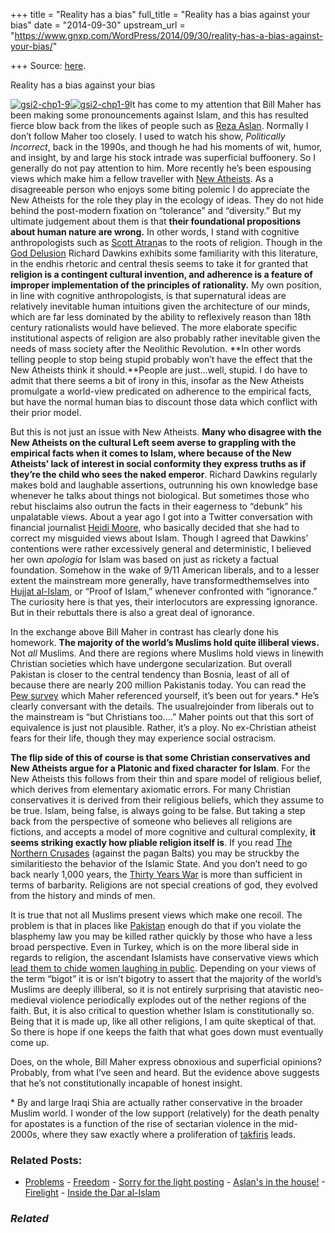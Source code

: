+++
title = "Reality has a bias"
full_title = "Reality has a bias against your bias"
date = "2014-09-30"
upstream_url = "https://www.gnxp.com/WordPress/2014/09/30/reality-has-a-bias-against-your-bias/"

+++
Source: [here](https://www.gnxp.com/WordPress/2014/09/30/reality-has-a-bias-against-your-bias/).

Reality has a bias against your bias

[![gsi2-chp1-9](https://i0.wp.com/www.unz.com/wp-content/uploads/2014/09/gsi2-chp1-9.png?resize=291%2C588)![gsi2-chp1-9](https://i0.wp.com/www.unz.com/wp-content/uploads/2014/09/gsi2-chp1-9.png?resize=291%2C588)](https://www.pewforum.org/2013/04/30/the-worlds-muslims-religion-politics-society-beliefs-about-sharia/)It has come to my attention that Bill Maher has been making some pronouncements against Islam, and this has resulted fierce blow back from the likes of people such as [Reza Aslan](http://www.realclearpolitics.com/video/2014/09/30/reza_aslan_mahers_facile_generalizations_of_islam_the_definition_of_bigotry.html). Normally I don’t follow Maher too closely. I used to watch his show, *Politically Incorrect*, back in the 1990s, and though he had his moments of wit, humor, and insight, by and large his stock intrade was superficial buffoonery. So I generally do not pay attention to him. More recently he’s been espousing views which make him a fellow traveller with [New Atheists](https://en.wikipedia.org/wiki/New_Atheism). As a disagreeable person who enjoys some biting polemic I do appreciate the New Atheists for the role they play in the ecology of ideas. They do not hide behind the post-modern fixation on “tolerance” and “diversity.” But my ultimate judgement about them is that **their foundational propositions about human nature are wrong.** In other words, I stand with cognitive anthropologists such as [Scott Atran](https://en.wikipedia.org/wiki/Scott_Atran)as to the roots of religion. Though in the [God Delusion](https://www.amazon.com/exec/obidos/ASIN/B003JTHWJQ/geneexpressio-20) Richard Dawkins exhibits some familiarity with this literature, in the endhis rhetoric and central thesis seems to take it for granted that **religion is a contingent cultural invention, and adherence is a feature of improper implementation of the principles of rationality.** My own position, in line with cognitive anthropologists, is that supernatural ideas are relatively inevitable human intuitions given the architecture of our minds, which are far less dominated by the ability to reflexively reason than 18th century rationalists would have believed. The more elaborate specific institutional aspects of religion are also probably rather inevitable given the needs of mass society after the Neolithic Revolution. **In other words telling people to stop being stupid probably won’t have the effect that the New Atheists think it should.**People are just…well, stupid. I do have to admit that there seems a bit of irony in this, insofar as the New Atheists promulgate a world-view predicated on adherence to the empirical facts, but have the normal human bias to discount those data which conflict with their prior model.

But this is not just an issue with New Atheists. **Many who disagree with the New Atheists on the cultural Left seem averse to grappling with the empirical facts when it comes to Islam, where because of the New Atheists’ lack of interest in social conformity they express truths as if they’re the child who sees the naked emperor**. Richard Dawkins regularly makes bold and laughable assertions, outrunning his own knowledge base whenever he talks about things not biological. But sometimes those who rebut hisclaims also outrun the facts in their eagerness to “debunk” his unpalatable views. About a year ago I got into a Twitter conversation with financial journalist [Heidi Moore](https://twitter.com/moorehn), who basically decided that she had to correct my misguided views about Islam. Though I agreed that Dawkins’ contentions were rather excessively general and deterministic, I believed her own *apologia* for Islam was based on just as rickety a factual foundation. Somehow in the wake of 9/11 American liberals, and to a lesser extent the mainstream more generally, have transformedthemselves into [Hujjat al-Islam](https://en.wikipedia.org/wiki/Hujjat_al-Islam), or “Proof of Islam,” whenever confronted with “ignorance.” The curiosity here is that yes, their interlocutors are expressing ignorance. But in their rebuttals there is also a great deal of ignorance.

In the exchange above Bill Maher in contrast has clearly done his homework. **The majority of the world’s Muslims hold quite illiberal views.** Not *all* Muslims. And there are regions where Muslims hold views in linewith Christian societies which have undergone secularization. But overall Pakistan is closer to the central tendency than Bosnia, least of all of because there are nearly 200 million Pakistanis today. You can read the [Pew survey](https://www.pewforum.org/2013/04/30/the-worlds-muslims-religion-politics-society-overview/) which Maher referenced yourself, it’s been out for years.\* He’s clearly conversant with the details. The usualrejoinder from liberals out to the mainstream is “but Christians too….” Maher points out that this sort of equivalence is just not plausible. Rather, it’s a ploy. No ex-Christian atheist fears for their life, though they may experience social ostracism.

**The flip side of this of course is that some Christian conservatives and New Atheists argue for a Platonic and fixed character for Islam**. For the New Atheists this follows from their thin and spare model of religious belief, which derives from elementary axiomatic errors. For many Christian conservatives it is derived from their religious beliefs, which they assume to be true. Islam, being false, is always going to be false. But taking a step back from the perspective of someone who believes all religions are fictions, and accepts a model of more cognitive and cultural complexity, **it seems striking exactly how pliable religion itself is**. If you read [The Northern Crusades](https://www.amazon.com/exec/obidos/ASIN/B002RI9L2G/geneexpressio-20) (against the pagan Balts) you may be struckby the similaritiesto the behavior of the Islamic State. And you don’t need to go back nearly 1,000 years, the [Thirty Years War](https://en.wikipedia.org/wiki/Thirty_Years'_War) is more than sufficient in terms of barbarity. Religions are not special creations of god, they evolved from the history and minds of men.

It is true that not all Muslims present views which make one recoil. The problem is that in places like [Pakistan](https://en.wikipedia.org/wiki/Blasphemy_law_in_Pakistan) enough do that if you violate the blasphemy law you may be killed rather quickly by those who have a less broad perspective. Even in Turkey, which is on the more liberal side in regards to religion, the ascendant Islamists have conservative views which [lead them to chide women laughing in public](http://www.usatoday.com/story/news/world/2014/07/29/turkey-women-laugh/13326925/). Depending on your views of the term “bigot” it is or isn’t bigotry to assert that the majority of the world’s Muslims are deeply illiberal, so it is not entirely surprising that atavistic neo-medieval violence periodically explodes out of the nether regions of the faith. But, it is also critical to question whether Islam is constitutionally so. Being that it is made up, like all other religions, I am quite skeptical of that. So there is hope if one keeps the faith that what goes down must eventually come up.

Does, on the whole, Bill Maher express obnoxious and superficial opinions? Probably, from what I’ve seen and heard. But the evidence above suggests that he’s not constitutionally incapable of honest insight.

\* By and large Iraqi Shia are actually rather conservative in the broader Muslim world. I wonder of the low support (relatively) for the death penalty for apostates is a function of the rise of sectarian violence in the mid-2000s, where they saw exactly where a proliferation of [takfiris](https://en.wikipedia.org/wiki/Takfiri) leads.

### Related Posts:

- [Problems](https://www.gnxp.com/WordPress/2014/08/06/problems/) - [Freedom](https://www.gnxp.com/WordPress/2006/02/09/freedom/) - [Sorry for the light
  posting](https://www.gnxp.com/WordPress/2016/09/28/sorry-for-the-light-posting/) - [Aslan's in the
  house!](https://www.gnxp.com/WordPress/2005/12/28/aslan-s-in-the-house/) - [Firelight](https://www.gnxp.com/WordPress/2009/11/19/firelight/) - [Inside the Dar
  al-Islam](https://www.gnxp.com/WordPress/2014/08/08/inside-the-dar-al-islam/)

### *Related*

[](https://www.addtoany.com/add_to/facebook?linkurl=https%3A%2F%2Fwww.gnxp.com%2FWordPress%2F2014%2F09%2F30%2Freality-has-a-bias-against-your-bias%2F&linkname=Reality%20has%20a%20bias%20against%20your%20bias "Facebook")[](https://www.addtoany.com/add_to/twitter?linkurl=https%3A%2F%2Fwww.gnxp.com%2FWordPress%2F2014%2F09%2F30%2Freality-has-a-bias-against-your-bias%2F&linkname=Reality%20has%20a%20bias%20against%20your%20bias "Twitter")[](https://www.addtoany.com/add_to/email?linkurl=https%3A%2F%2Fwww.gnxp.com%2FWordPress%2F2014%2F09%2F30%2Freality-has-a-bias-against-your-bias%2F&linkname=Reality%20has%20a%20bias%20against%20your%20bias "Email")[](https://www.addtoany.com/share)

